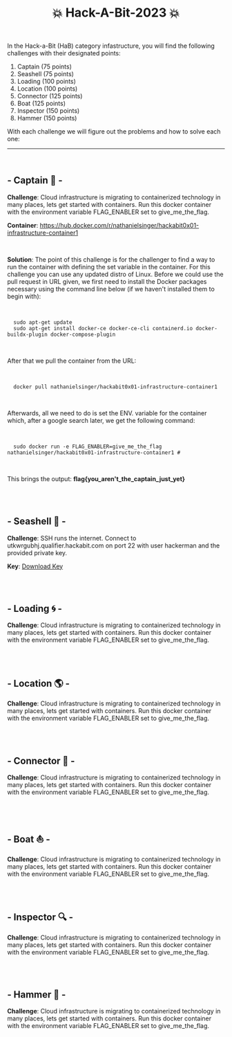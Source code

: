 <div align="center">
  <h1>
    💥 Hack-A-Bit-2023 💥
  </h1>
</div>

<br>

In the Hack-a-Bit (HaB) category infastructure, you will find the following challenges with their designated points:

<ol>
  <li>Captain (75 points)</li>
  <li>Seashell (75 points)</li>
  <li>Loading (100 points)</li>
  <li>Location (100 points)</li>
  <li>Connector (125 points)</li>
  <li>Boat (125 points)</li>
  <li>Inspector (150 points)</li>
  <li>Hammer (150 points)</li>
</ol>

With each challenge we will figure out the problems and how to solve each one:

<hr>
<br>

## - Captain 🌊 -
**Challenge**: Cloud infrastructure is migrating to containerized technology in many places, lets get started with containers. Run this docker container with the environment variable FLAG_ENABLER set to give_me_the_flag.

**Container**: https://hub.docker.com/r/nathanielsinger/hackabit0x01-infrastructure-container1

<br>

**Solution**: The point of this challenge is for the challenger to find a way to run the container with defining the set variable in the container. For this challenge you can use any updated distro of Linux. Before we could use the pull request in URL given, we first need to install the Docker packages necessary using the command line below (if we haven't installed them to begin with):

<br>

```
  sudo apt-get update
  sudo apt-get install docker-ce docker-ce-cli containerd.io docker-buildx-plugin docker-compose-plugin
```

<br>

After that we pull the container from the URL:

<br>

```
  docker pull nathanielsinger/hackabit0x01-infrastructure-container1
```

<br>

Afterwards, all we need to do is set the ENV. variable for the container which, after a google search later, we get the following command:

<br>

```
  sudo docker run -e FLAG_ENABLER=give_me_the_flag nathanielsinger/hackabit0x01-infrastructure-container1 #
```

<br>

This brings the output: **flag{you_aren't_the_captain_just_yet}**

<br>
<br>

## - Seashell 🐚 -
**Challenge**: SSH runs the internet. Connect to utkwrgubhj.qualifier.hackabit.com on port 22 with user hackerman and the provided private key.

**Key**: <a href="https://github.com/CodeAPretzel/Hack-A-Bit-2023/blob/main/Assets/id_rsa" title="Download" download>Download Key</a>

<br>
<br>

## - Loading 🌀 -
**Challenge**: Cloud infrastructure is migrating to containerized technology in many places, lets get started with containers. Run this docker container with the environment variable FLAG_ENABLER set to give_me_the_flag.

<br>
<br>

## - Location 🌎 -
**Challenge**: Cloud infrastructure is migrating to containerized technology in many places, lets get started with containers. Run this docker container with the environment variable FLAG_ENABLER set to give_me_the_flag.

<br>
<br>

## - Connector 🔌 -
**Challenge**: Cloud infrastructure is migrating to containerized technology in many places, lets get started with containers. Run this docker container with the environment variable FLAG_ENABLER set to give_me_the_flag.

<br>
<br>

## - Boat ⛵ -
**Challenge**: Cloud infrastructure is migrating to containerized technology in many places, lets get started with containers. Run this docker container with the environment variable FLAG_ENABLER set to give_me_the_flag.

<br>
<br>

## - Inspector 🔍 -
**Challenge**: Cloud infrastructure is migrating to containerized technology in many places, lets get started with containers. Run this docker container with the environment variable FLAG_ENABLER set to give_me_the_flag.

<br>
<br>

## - Hammer 🔨 -
**Challenge**: Cloud infrastructure is migrating to containerized technology in many places, lets get started with containers. Run this docker container with the environment variable FLAG_ENABLER set to give_me_the_flag.

<br>
<br>
